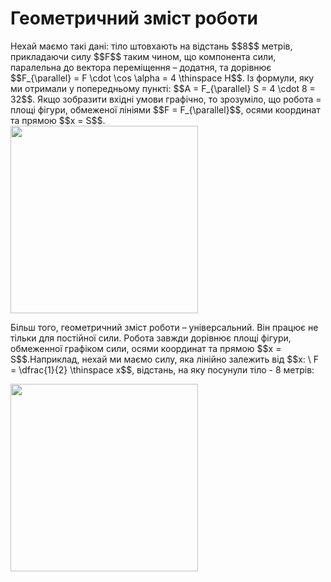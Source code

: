 # Геометричний змiст роботи

<div class="space">Нехай маємо такi данi: тiло штовхають на вiдстань $$8$$ метрiв, прикладаючи силу $$F$$ таким чином, що компонента сили, паралельна до вектора перемiщення – додатня, та дорiвнює $$F_{\parallel} = F \cdot \cos \alpha = 4 \thinspace Н$$. Iз формули, яку ми отримали у попередньому пунктi: $$A = F_{\parallel} S = 4 \cdot 8 = 32$$. Якщо зобразити вхiднi умови графiчно, то зрозумiло, що робота = площi фiгури, обмеженої лiнiями $$F = F_{\parallel}$$, осями координат та прямою $$x = S$$.</div>

<div class="space"><img class="image" width="300"  src="https://rawgit.com/chudaol/ed-era-book-physics/master/images/chapter_7/4.png"></div>

<div class="space"><p class="p3">Бiльш того, геометричний змiст роботи – унiверсальний. Вiн працює не тiльки для постiйної сили. Робота завжди дорiвнює площi фiгури, обмеженної графiком сили, осями координат та прямою $$x = S$$.Наприклад, нехай ми маємо силу, яка лiнiйно залежить вiд $$x: \ F = \dfrac{1}{2} \thinspace x$$, вiдстань, на яку посунули тіло - 8 метрів:</p></div>

<img class="image" width="300"  src="https://rawgit.com/chudaol/ed-era-book-physics/master/images/chapter_7/5.png">